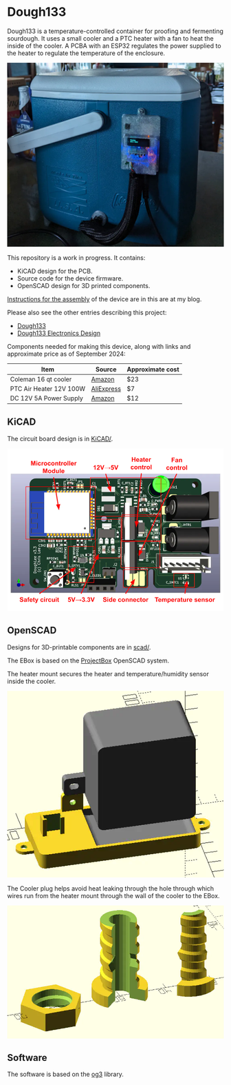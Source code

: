 # Dough133

Dough133 is a temperature-controlled container for proofing and fermenting sourdough. It uses a small cooler and a PTC heater with a fan to heat the inside of the cooler. A PCBA with an ESP32 regulates the power supplied to the heater to regulate the temperature of the enclosure.

![Doughh133](images/cooler-ebox-scaled-1400x1187.webp)

This repository is a work in progress.  It contains:
- KiCAD design for the PCB.
- Source code for the device firmware.
- OpenSCAD design for 3D printed components.

[Instructions for the assembly](https://selectiveappeal.org/posts/dough133-assembly/) of the device are in this are at my blog.

Please also see the other entries describing this project:
- [Dough133](https://selectiveappeal.org/posts/dough133/)
- [Dough133 Electronics Design](https://selectiveappeal.org/posts/dough133-electronics/)

Components needed for making this device, along with links and approximate price as of September 2024:

| Item | Source  | Approximate cost  |
|---|---|---|
| Coleman 16 qt cooler | [Amazon](https://www.amazon.com/gp/product/B09HN13FN4) | $23 |
| PTC Air Heater 12V 100W | [AliExpress](https://www.aliexpress.us/item/3256803451720173.html) | $7 |
| DC 12V 5A Power Supply | [Amazon](https://www.amazon.com/gp/product/B01GEA8PQA)  | $12  |


## KiCAD

The circuit board design is in [KiCAD/](KiCAD/).

![Circuit board](images/Dough133-PCB-components-1400x1050.webp)


## OpenSCAD

Designs for 3D-printable components are in [scad/](scad/).

The EBox is based on the [ProjectBox](https://github.com/chl33/ProjectBox) OpenSCAD system.

The heater mount secures the heater and temperature/humidity sensor inside the cooler.

![Heater mount](images/heater-holder2-1400x1203.webp)

The Cooler plug helps avoid heat leaking through the hole through which wires run from the heater mount through the wall of the cooler to the EBox.

![Cooler plug](images/cooler-plug-1400x858.webp)


## Software

The software is based on the [og3](https://github.com/chl33/og3) library.
